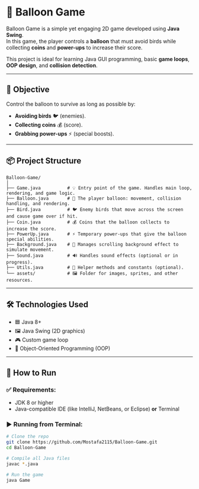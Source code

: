 # 🎈 Balloon Game

Balloon Game is a simple yet engaging 2D game developed using **Java Swing**.  
In this game, the player controls a **balloon** that must avoid birds while collecting **coins** and **power-ups** to increase their score.

This project is ideal for learning Java GUI programming, basic **game loops**, **OOP design**, and **collision detection**.

---

## 🎯 Objective

Control the balloon to survive as long as possible by:
- **Avoiding birds** 🐦 (enemies).
- **Collecting coins** 💰 (score).
- **Grabbing power-ups** ⚡ (special boosts).

---

## 📦 Project Structure

```plaintext
Balloon-Game/
│
├── Game.java          # 💡 Entry point of the game. Handles main loop, rendering, and game logic.
├── Balloon.java       # 🎈 The player balloon: movement, collision handling, and rendering.
├── Bird.java          # 🐦 Enemy birds that move across the screen and cause game over if hit.
├── Coin.java          # 💰 Coins that the balloon collects to increase the score.
├── PowerUp.java       # ⚡ Temporary power-ups that give the balloon special abilities.
├── Background.java    # 🌄 Manages scrolling background effect to simulate movement.
├── Sound.java         # 🔊 Handles sound effects (optional or in progress).
├── Utils.java         # 🧰 Helper methods and constants (optional).
└── assets/            # 🖼️ Folder for images, sprites, and other resources.
```
---

## 🛠️ Technologies Used

- 🟦 Java 8+
- 🖼️ Java Swing (2D graphics)
- 🎮 Custom game loop
- 🧠 Object-Oriented Programming (OOP)

---

## 🚀 How to Run

### ✅ Requirements:
- JDK 8 or higher
- Java-compatible IDE (like IntelliJ, NetBeans, or Eclipse) **or** Terminal

### ▶️ Running from Terminal:

```bash
# Clone the repo
git clone https://github.com/Mostafa2115/Balloon-Game.git
cd Balloon-Game

# Compile all Java files
javac *.java

# Run the game
java Game
